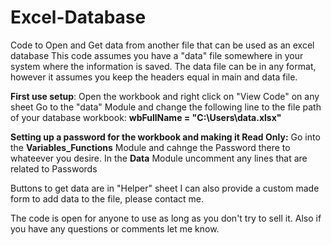 # Excel-Database
Code to Open and Get data from another file that can be used as an excel database
This code assumes you have a "data" file somewhere in your system where the information is saved.
The data file can be in any format, however it assumes you keep the headers equal in main and data file.

**First use setup**:
Open the workbook and right click on "View Code" on any sheet
Go to the "data" Module and change the following line to the file path of your database workbook:
**wbFullName = "C:\Users\data.xlsx"**

**Setting up a password for the workbook and making it Read Only:**
Go into the **Variables_Functions** Module and cahnge the Password there to whateever you desire.
In the **Data** Module uncomment any lines that are related to Passwords


Buttons to get data are in "Helper" sheet 
I can also provide a custom made form to add data to the file, please contact me.

The code is open for anyone to use as long as you don't try to sell it.
Also if you have any questions or comments let me know.
